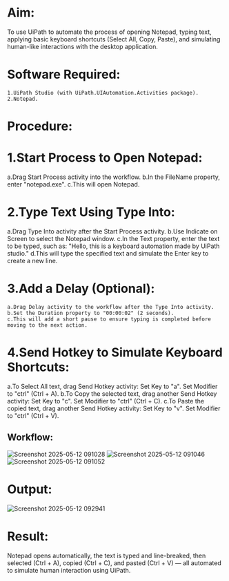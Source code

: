 # Aim:
To use UiPath to automate the process of opening Notepad, typing text, applying basic keyboard shortcuts (Select All, Copy, Paste), and simulating human-like interactions with the desktop application.

# Software Required:
```
1.UiPath Studio (with UiPath.UIAutomation.Activities package).
2.Notepad.
```

# Procedure:
# 1.Start Process to Open Notepad:
   a.Drag Start Process activity into the workflow.
   b.In the FileName property, enter "notepad.exe".
   c.This will open Notepad.
# 2.Type Text Using Type Into:
   a.Drag Type Into activity after the Start Process activity.
   b.Use Indicate on Screen to select the Notepad window.
   c.In the Text property, enter the text to be typed, such as:
         "Hello, this is a keyboard automation made by UiPath studio."
   d.This will type the specified text and simulate the Enter key to create a new line.
# 3.Add a Delay (Optional):
    a.Drag Delay activity to the workflow after the Type Into activity.
    b.Set the Duration property to "00:00:02" (2 seconds).
    c.This will add a short pause to ensure typing is completed before moving to the next action.
# 4.Send Hotkey to Simulate Keyboard Shortcuts:
   a.To Select All text, drag Send Hotkey activity:
       Set Key to "a".
       Set Modifier to "ctrl" (Ctrl + A).
   b.To Copy the selected text, drag another Send Hotkey activity:
       Set Key to "c".
       Set Modifier to "ctrl" (Ctrl + C).
  c.To Paste the copied text, drag another Send Hotkey activity:
       Set Key to "v".
       Set Modifier to "ctrl" (Ctrl + V).

## Workflow:
![Screenshot 2025-05-12 091028](https://github.com/user-attachments/assets/be4f5fbc-10b4-4a29-9d64-0f9e3727ff31)
![Screenshot 2025-05-12 091046](https://github.com/user-attachments/assets/982cd0f0-48e6-4fc6-92f3-762bff284147)
![Screenshot 2025-05-12 091052](https://github.com/user-attachments/assets/7c202503-a3d9-456b-9bbb-900f5a72671d)


# Output:
![Screenshot 2025-05-12 092941](https://github.com/user-attachments/assets/21dffeb9-cbfb-4067-b2cc-ce4487b586b6)

# Result:
Notepad opens automatically, the text is typed and line-breaked, then selected (Ctrl + A), copied (Ctrl + C), and pasted (Ctrl + V) — all automated to simulate human interaction using UiPath.




